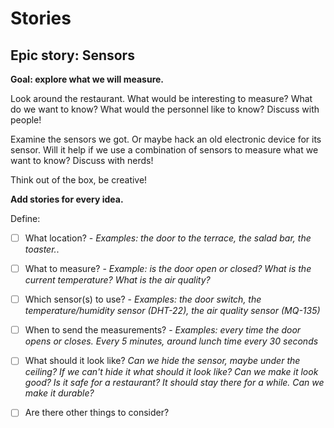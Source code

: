 # Stories

## Epic story: Sensors
**Goal: explore what we will measure.**

Look around the restaurant.
What would be interesting to measure?
What do we want to know? What would the personnel like to know? Discuss with people!

Examine the sensors we got. Or maybe hack an old electronic device for its sensor. Will it help if we use a combination of sensors to measure what we want to know? Discuss with nerds!

Think out of the box, be creative!

**Add stories for every idea.**

Define:
- [ ] What location? - *Examples: the door to the terrace, the salad bar, the toaster.*.
- [ ] What to measure? - *Example: is the door open or closed? What is the current temperature? What is the air quality?* 
- [ ] Which sensor(s) to use? - *Examples: the door switch, the temperature/humidity sensor (DHT-22), the air quality sensor (MQ-135)* 
- [ ] When to send the measurements? - *Examples: every time the door opens or closes. Every 5 minutes, around lunch time every 30 seconds*
- [ ] What should it look like? *Can we hide the sensor, maybe under the ceiling? If we can't hide it what should it look like? Can we make it look good? Is it safe for a restaurant? It should stay there for a while. Can we make it durable?*
- [ ] Are there other things to consider?

